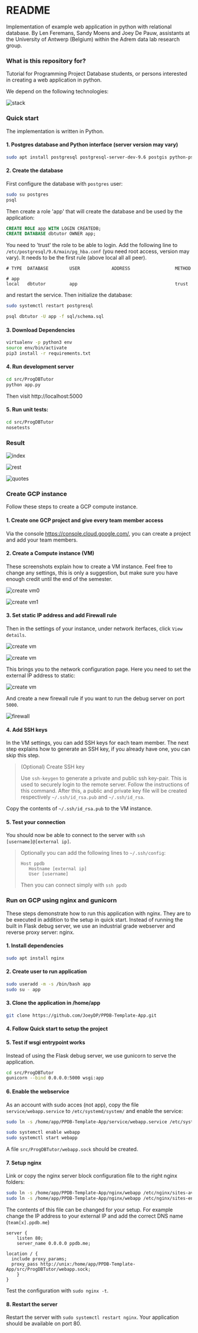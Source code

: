 # README #
Implementation of example web application in python with relational database. By Len Feremans, Sandy Moens and Joey De Pauw, assistants at the University of Antwerp (Belgium) within the Adrem data lab research group.

### What is this repository for? ###
Tutorial for Programming Project Database students, or persons interested in creating a web application in python.

We depend on the following technologies:

![stack](https://github.com/joeydp/PPDB-Template-App/blob/master/doc/stack.png?raw=true "Stack")

### Quick start ###
The implementation is written in Python.

#### 1. Postgres database and Python interface (server version may vary)
```bash
sudo apt install postgresql postgresql-server-dev-9.6 postgis python-psycopg2
```


#### 2. Create the database
First configure the database with `postgres` user:
```bash
sudo su postgres
psql
```
Then create a role 'app' that will create the database and be used by the application:
```sql
CREATE ROLE app WITH LOGIN CREATEDB;
CREATE DATABASE dbtutor OWNER app;
```

You need to 'trust' the role to be able to login. Add the following line to `/etc/postgresql/9.6/main/pg_hba.conf` (you need root access, version may vary). It needs to be the first rule (above local all all peer).
```
# TYPE  DATABASE        USER            ADDRESS                 METHOD

# app
local   dbtutor         app                                     trust
```
and restart the service. Then initialize the database:
```bash
sudo systemctl restart postgresql

psql dbtutor -U app -f sql/schema.sql
```


#### 3. Download Dependencies

```bash
virtualenv -p python3 env
source env/bin/activate
pip3 install -r requirements.txt
```


#### 4. Run development server
```bash
cd src/ProgDBTutor
python app.py
```
Then visit http://localhost:5000


#### 5. Run unit tests:
```bash
cd src/ProgDBTutor
nosetests
```


### Result ###
![index](https://github.com/joeydp/PPDB-Template-App/blob/master/doc/dbtutor_index.png?raw=true "Index page")

![rest](https://github.com/joeydp/PPDB-Template-App/blob/master/doc/dbtutor_rest.png?raw=true "Output rest service")

![quotes](https://github.com/joeydp/PPDB-Template-App/blob/master/doc/dbtutor_quotes.png?raw=true "Viewing and adding quotes")

### Create GCP instance

Follow these steps to create a GCP compute instance.

#### 1. Create one GCP project and give every team member access
Via the console <https://console.cloud.google.com/>, you can create a project and add your team members.

#### 2. Create a Compute instance (VM)

These screenshots explain how to create a VM instance. Feel free to change any settings, this is only a suggestion, but make sure you have enough credit until the end of the semester.

![create vm0](https://github.com/joeydp/PPDB-Template-App/blob/master/doc/GCP/vm_create0.png?raw=true)

![create vm1](https://github.com/joeydp/PPDB-Template-App/blob/master/doc/GCP/vm_create1.png?raw=true)


#### 3. Set static IP address and add Firewall rule

Then in the settings of your instance, under network iterfaces, click `View details`.

![create vm](https://github.com/joeydp/PPDB-Template-App/blob/master/doc/GCP/instance.png?raw=true)

![create vm](https://github.com/joeydp/PPDB-Template-App/blob/master/doc/GCP/network_overview.png?raw=true)

This brings you to the network configuration page. Here you need to set the external IP address to static:

![create vm](https://github.com/joeydp/PPDB-Template-App/blob/master/doc/GCP/network_static.png?raw=true)

And create a new firewall rule if you want to run the debug server on port `5000`.

![firewall](https://github.com/joeydp/PPDB-Template-App/blob/master/doc/GCP/firewall_create.png?raw=true)

#### 4. Add SSH keys

In the VM settings, you can add SSH keys for each team member. The next step explains how to generate an SSH key, if you already have one, you can skip this step.

> (Optional) Create SSH key
>
> Use `ssh-keygen` to generate a private and public ssh key-pair. This is used to securely login to the remote server. Follow the instructions of this command. After this, a public and private key file will be created respectively `~/.ssh/id_rsa.pub` and `~/.ssh/id_rsa`.

Copy the contents of `~/.ssh/id_rsa.pub` to the VM instance.

#### 5. Test your connection

You should now be able to connect to the server with `ssh [username]@[external ip]`.

>Optionally you can add the following lines to `~/.ssh/config`:
>```
>Host ppdb
>    Hostname [external ip]
>    User [username]
>```
> Then you can connect simply with `ssh ppdb`



### Run on GCP using nginx and gunicorn

These steps demonstrate how to run this application with nginx. They are to be executed in addition to the setup in quick start. Instead of running the built in Flask debug server, we use an industrial grade webserver and reverse proxy server: nginx.

#### 1. Install dependencies
```bash
sudo apt install nginx
```

#### 2. Create user to run application
```bash
sudo useradd -m -s /bin/bash app
sudo su - app
```

#### 3. Clone the application in /home/app
```bash
git clone https://github.com/JoeyDP/PPDB-Template-App.git
```

#### 4. Follow Quick start to setup the project

#### 5. Test if wsgi entrypoint works
Instead of using the Flask debug server, we use gunicorn to serve the application.
```bash
cd src/ProgDBTutor
gunicorn --bind 0.0.0.0:5000 wsgi:app
```

#### 6. Enable the webservice
As an account with sudo acces (not app), copy the file `service/webapp.service` to `/etc/systemd/system/` and enable the service:

```bash
sudo ln -s /home/app/PPDB-Template-App/service/webapp.service /etc/systemd/system/

sudo systemctl enable webapp
sudo systemctl start webapp
```
A file `src/ProgDBTutor/webapp.sock` should be created.

#### 7. Setup nginx
Link or copy the nginx server block configuration file to the right nginx folders:
```bash
sudo ln -s /home/app/PPDB-Template-App/nginx/webapp /etc/nginx/sites-available/
sudo ln -s /home/app/PPDB-Template-App/nginx/webapp /etc/nginx/sites-enabled/
```

The contents of this file can be changed for your setup. For example change the IP address to your external IP and add the correct DNS name (`team[x].ppdb.me`)
```
server {
    listen 80;
    server_name 0.0.0.0 ppdb.me;

location / {
  include proxy_params;
  proxy_pass http://unix:/home/app/PPDB-Template-App/src/ProgDBTutor/webapp.sock;
    }
}
```

Test the configuration with `sudo nginx -t`.

#### 8. Restart the server

Restart the server with `sudo systemctl restart nginx`. Your application should be available on port 80.
